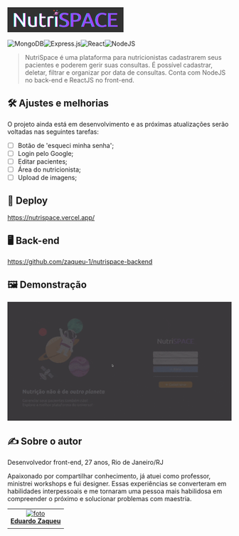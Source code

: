 <img src="https://github.com/zaqueu-1/nutrispace/blob/main/github/logo.png" alt="logo">

![MongoDB](https://img.shields.io/badge/MongoDB-%234ea94b.svg?style=for-the-badge&logo=mongodb&logoColor=white)![Express.js](https://img.shields.io/badge/express.js-%23404d59.svg?style=for-the-badge&logo=express&logoColor=%2361DAFB)![React](https://camo.githubusercontent.com/ab4c3c731a174a63df861f7b118d6c8a6c52040a021a552628db877bd518fe84/68747470733a2f2f696d672e736869656c64732e696f2f62616467652f72656163742d2532333230323332612e7376673f7374796c653d666f722d7468652d6261646765266c6f676f3d7265616374266c6f676f436f6c6f723d253233363144414642)![NodeJS](https://img.shields.io/badge/node.js-6DA55F?style=for-the-badge&logo=node.js&logoColor=white)

> NutriSpace é uma plataforma para nutricionistas cadastrarem seus pacientes e poderem gerir suas consultas. É possível cadastrar, deletar, filtrar e organizar por data de consultas. Conta com NodeJS no back-end e ReactJS no front-end.

## 🛠️ Ajustes e melhorias
O projeto ainda está em desenvolvimento e as próximas atualizações serão voltadas nas seguintes tarefas:

- [ ] Botão de 'esqueci minha senha';
- [ ] Login pelo Google;
- [ ] Editar pacientes;
- [ ] Área do nutricionista;
- [ ] Upload de imagens;

## 🚀 Deploy
https://nutrispace.vercel.app/

## 🖥️ Back-end
https://github.com/zaqueu-1/nutrispace-backend

## 🖼️ Demonstração
![demo](https://github.com/zaqueu-1/nutrispace/blob/main/github/demo.gif)

## ✍️ Sobre o autor
Desenvolvedor front-end, 27 anos, Rio de Janeiro/RJ

Apaixonado por compartilhar conhecimento, já atuei como professor, ministrei workshops e fui designer. Essas experiências se converteram em habilidades interpessoais e me tornaram uma pessoa mais habilidosa em compreender o próximo e solucionar problemas com maestria.

<table>
  <tr>
    <td align="center">
      <a href="#">
        <img src="https://media.discordapp.net/attachments/1032819189288816690/1080117613121765406/avatar_def-small.png?width=651&height=651" width="100px;" alt="foto"/><br>
        <sub>
          <b><a href="https://zaqueu.tech">Eduardo Zaqueu</a></b>
        </sub>
      </a>
    </td>
  </tr>
</table>